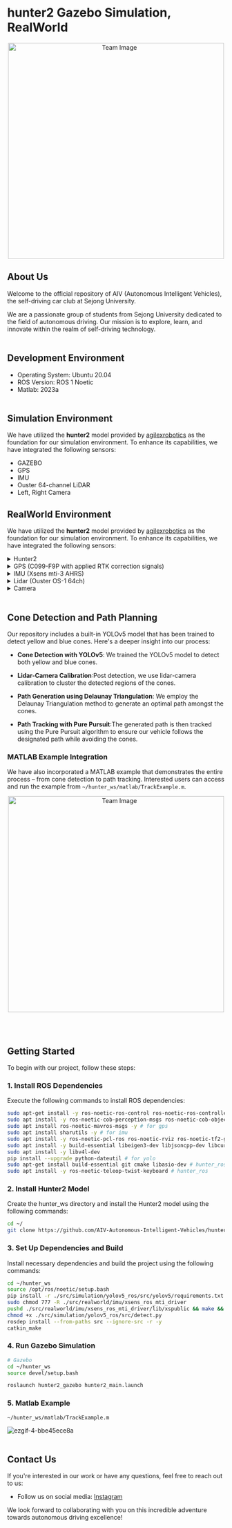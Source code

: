# hunter2 Gazebo Simulation, RealWorld

<p align="center">
  <img src="https://github.com/AIV-Autonomous-Intelligent-Vehicles/hunter_ws/assets/113443261/aea97be9-3727-415e-bfa2-a2239a522dba" alt="Team Image" width="500"/>
</p>

## About Us

Welcome to the official repository of AIV (Autonomous Intelligent Vehicles), the self-driving car club at Sejong University.

We are a passionate group of students from Sejong University dedicated to the field of autonomous driving. Our mission is to explore, learn, and innovate within the realm of self-driving technology.<br><br>

## Development Environment

- Operating System: Ubuntu 20.04
- ROS Version: ROS 1 Noetic
- Matlab: 2023a
  <br><br>

## Simulation Environment

We have utilized the **hunter2** model provided by [agilexrobotics](https://github.com/agilexrobotics/ugv_gazebo_sim) as the foundation for our simulation environment. To enhance its capabilities, we have integrated the following sensors:

- GAZEBO
- GPS
- IMU
- Ouster 64-channel LiDAR
- Left, Right Camera<br>

## RealWorld Environment

We have utilized the **hunter2** model provided by [agilexrobotics](https://github.com/agilexrobotics/ugv_gazebo_sim) as the foundation for our simulation environment. To enhance its capabilities, we have integrated the following sensors:

<details>
<summary>Hunter2</summary>
<div markdown="1">
  
```bash
rosrun hunter_bringup bringup_can2usb.bash
# Start the base node for the real robot
roslaunch hunter_bringup hunter_robot_base.launch 
# Rviz Display
roslaunch hunter2_base display_xacro.launch
```

</div>
</details>

<details>
<summary>GPS (C099-F9P with applied RTK correction signals)</summary>
<div markdown="1">
  
```bash
roslaunch ntrip_client ntrip_client.launch # RTK
roslaunch ublox_gps ublox_device.launch    # GPS
```

</div>
</details>

<details>
<summary>IMU (Xsens mti-3 AHRS)</summary>
<div markdown="1">
  
```bash
roslaunch xsens_mti_driver xsens_mti_node.launch
# roslaunch xsens_mti_driver display.launch # for Rviz display
# ~/hunter_ws/src/realworld/imu/mtmanager/linux-x64/bin/mtmanager # for MT Manager
```

</div>
</details>

<details>
<summary>Lidar (Ouster OS-1 64ch)</summary>
<div markdown="1">
  
```bash
roslaunch ouster_ros sensor.launch sensor_hostname:=192.168.6.11 upd_dest:=192.168.6.99
```

</div>
</details>
  
<details>
<summary>Camera</summary>
<div markdown="1">

```bash
# pc에 연결된 cam port의 이름이 무엇인지 확인을 해야한다.
# 필자는 다음과 같은 명령어를 실행했을 때, /dev/video0, /dev/video1 이렇게 두가지가 나왔음
ls /dev/video*

# root 권한을 추가하기 위해 내 desktop의 이름을 확인한다.
whoami

# root 권한으로 카메라를 사용할 수 있도록 허용한다.
sudo adduser (whoami로 출력된 사용자 이름) video

# 리눅스에서 비디오 및 오디오 장치를 지원하기 위한 API와 도구 모음을 설치한다.
sudo apt-get install v4l-utils -y

# 현재 장착되어 있는 usb들을 확인을 한다.(HD Pro WebCam  C920 아래에 출력된 /dev/video* 들을 가지고 무엇이 맞는지 확인할 것임)
v4l2-ctl --list-devices

# 카메라가 지닌 파라미터를 확인하는 명령어를 가지고 어떤 device를 골라야하는지 확인하면 된다.
v4l2-ctl -d /dev/(HD Pro WebCam C920 아래에 출력된 device들을 차례로 넣어보면서 parameter 값이 나오는 device를 선택하면 된다.) --list-ctrls


# 파라미터 수정을 위해 .sh 파일을 작성한다.
gedit fixcam.sh

# 빈 텍스트 창이 열리면, 아래의 내용을 입력한다.
v4l2-ctl -d /dev/(본인의 device) --set-ctrl=focus_automatic_continuous=0

# .sh 파일을 적용시킨다.
source ~/fixcam.sh

# 바뀐 변수를 확인한다.
v4l2-ctl -d /dev/(본인의 device) --list-ctrls

# 앞 내용을 전부 진행하고 hunter_ws/src/realworld 경로에서 실행시킬 경우, cam이 나오지 않음
# 진행중이던 터미널을 모두 닫고 새로 시작하면 cam이 정상적으로 작동하는 것을 확인할 수 있음
cd hunter_ws/src/realworld
noetic
roslaunch usb_cam usb_cam-test.launch
```

</div>
</details>

<br>

## Cone Detection and Path Planning

Our repository includes a built-in YOLOv5 model that has been trained to detect yellow and blue cones. Here's a deeper insight into our process:

- **Cone Detection with YOLOv5**: We trained the YOLOv5 model to detect both yellow and blue cones.

- **Lidar-Camera Calibration**:Post detection, we use lidar-camera calibration to cluster the detected regions of the cones.

- **Path Generation using Delaunay Triangulation**: We employ the Delaunay Triangulation method to generate an optimal path amongst the cones.

- **Path Tracking with Pure Pursuit**:The generated path is then tracked using the Pure Pursuit algorithm to ensure our vehicle follows the designated path while avoiding the cones.

### MATLAB Example Integration

We have also incorporated a MATLAB example that demonstrates the entire process – from cone detection to path tracking. Interested users can access and run the example from `~/hunter_ws/matlab/TrackExample.m`.

<p align="center">
  <img src="https://github.com/AIV-Autonomous-Intelligent-Vehicles/hunter_ws/assets/113443261/0a256086-1a51-4335-b14f-c5fa9bcaf9bb" alt="Team Image" width="500"/>
</p>
<br><br>

## Getting Started

To begin with our project, follow these steps:

### 1. Install ROS Dependencies

Execute the following commands to install ROS dependencies:

```bash
sudo apt-get install -y ros-noetic-ros-control ros-noetic-ros-controllers ros-noetic-gazebo-ros ros-noetic-gazebo-ros-control ros-noetic-joint-state-publisher-gui ros-noetic-rqt-robot-steering ros-noetic-hector-gazebo-plugins ros-noetic-ackermann-steering-controller -y
sudo apt install -y ros-noetic-cob-perception-msgs ros-noetic-cob-object-detection-msgs # for yolo
sudo apt install ros-noetic-mavros-msgs -y # for gps
sudo apt install sharutils -y # for imu
sudo apt install -y ros-noetic-pcl-ros ros-noetic-rviz ros-noetic-tf2-geometry-msgs # ouster lidar
sudo apt install -y build-essential libeigen3-dev libjsoncpp-dev libcurl4-openssl-dev libspdlog-dev # ouster lidar
sudo apt install -y libv4l-dev
pip install --upgrade python-dateutil # for yolo
sudo apt-get install build-essential git cmake libasio-dev # hunter_ros
sudo apt install -y ros-noetic-teleop-twist-keyboard # hunter_ros
```

### 2. Install Hunter2 Model

Create the hunter_ws directory and install the Hunter2 model using the following commands:

```bash
cd ~/
git clone https://github.com/AIV-Autonomous-Intelligent-Vehicles/hunter_ws.git
```

### 3. Set Up Dependencies and Build

Install necessary dependencies and build the project using the following commands:

```bash
cd ~/hunter_ws
source /opt/ros/noetic/setup.bash
pip install -r ./src/simulation/yolov5_ros/src/yolov5/requirements.txt
sudo chmod 777 -R ./src/realworld/imu/xsens_ros_mti_driver
pushd ./src/realworld/imu/xsens_ros_mti_driver/lib/xspublic && make && popd
chmod +x ./src/simulation/yolov5_ros/src/detect.py
rosdep install --from-paths src --ignore-src -r -y
catkin_make
```

### 4. Run Gazebo Simulation

```bash
# Gazebo
cd ~/hunter_ws
source devel/setup.bash

roslaunch hunter2_gazebo hunter2_main.launch
```

### 5. Matlab Example

`~/hunter_ws/matlab/TrackExample.m`

![ezgif-4-bbe45ece8a](https://github.com/AIV-Autonomous-Intelligent-Vehicles/hunter_ws/assets/113443261/6eccb7c3-4d87-43f0-bf42-9e74edaf6abd)
<br><br>

## Contact Us

If you're interested in our work or have any questions, feel free to reach out to us:

- Follow us on social media: [Instagram](https://instagram.com/aiv_sejong?igshid=OGQ5ZDc2ODk2ZA==)

We look forward to collaborating with you on this incredible adventure towards autonomous driving excellence!
